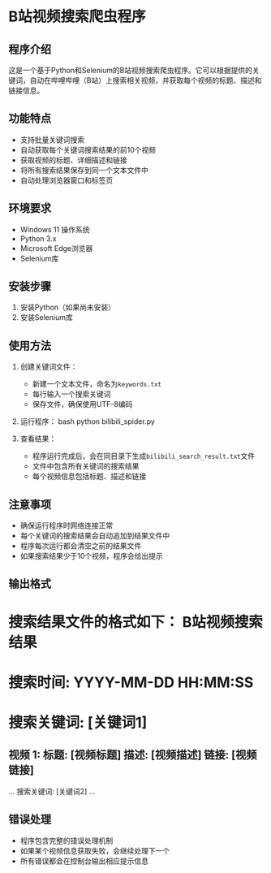 # B站视频搜索爬虫程序

## 程序介绍
这是一个基于Python和Selenium的B站视频搜索爬虫程序。它可以根据提供的关键词，自动在哔哩哔哩（B站）上搜索相关视频，并获取每个视频的标题、描述和链接信息。

## 功能特点
- 支持批量关键词搜索
- 自动获取每个关键词搜索结果的前10个视频
- 获取视频的标题、详细描述和链接
- 将所有搜索结果保存到同一个文本文件中
- 自动处理浏览器窗口和标签页

## 环境要求
- Windows 11 操作系统
- Python 3.x
- Microsoft Edge浏览器
- Selenium库

## 安装步骤
1. 安装Python（如果尚未安装）
2. 安装Selenium库


## 使用方法
1. 创建关键词文件：
   - 新建一个文本文件，命名为`keywords.txt`
   - 每行输入一个搜索关键词
   - 保存文件，确保使用UTF-8编码

2. 运行程序：
bash
python bilibili_spider.py

3. 查看结果：
   - 程序运行完成后，会在同目录下生成`bilibili_search_result.txt`文件
   - 文件中包含所有关键词的搜索结果
   - 每个视频信息包括标题、描述和链接

## 注意事项
- 确保运行程序时网络连接正常
- 每个关键词的搜索结果会自动追加到结果文件中
- 程序每次运行都会清空之前的结果文件
- 如果搜索结果少于10个视频，程序会给出提示

## 输出格式
搜索结果文件的格式如下：
B站视频搜索结果
==================================================
搜索时间: YYYY-MM-DD HH:MM:SS
==================================================
搜索关键词: [关键词1]
==================================================
视频 1:
标题: [视频标题]
描述: [视频描述]
链接: [视频链接]
--------------------------------------------------
...
搜索关键词: [关键词2]
...

## 错误处理
- 程序包含完整的错误处理机制
- 如果某个视频信息获取失败，会继续处理下一个
- 所有错误都会在控制台输出相应提示信息
